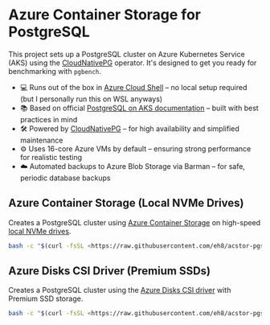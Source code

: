 # Azure Container Storage for PostgreSQL

This project sets up a PostgreSQL cluster on Azure Kubernetes Service (AKS) using the [CloudNativePG](https://cloudnative-pg.io/) operator. It's designed to get you ready for benchmarking with `pgbench`.

- 💻 Runs out of the box in [Azure Cloud Shell](https://shell.azure.com/) – no local setup required (but I personally run this on WSL anyways)
- 📚 Based on official [PostgreSQL on AKS documentation](https://aka.ms/pgsql) – built with best practices in mind
- 🛠️ Powered by [CloudNativePG](https://cloudnative-pg.io/) – for high availability and simplified maintenance
- ⚙️ Uses 16-core Azure VMs by default – ensuring strong performance for realistic testing
- ☁️ Automated backups to Azure Blob Storage via Barman – for safe, periodic database backups

## Azure Container Storage (Local NVMe Drives)

Creates a PostgreSQL cluster using [Azure Container Storage](https://aka.ms/acstor) on high-speed [local NVMe drives](https://learn.microsoft.com/en-us/azure/storage/container-storage/use-container-storage-with-local-disk#what-is-ephemeral-disk).

```bash
bash -c "$(curl -fsSL <https://raw.githubusercontent.com/eh8/acstor-pgsql/main/acstor.sh>)"
```

## Azure Disks CSI Driver (Premium SSDs)

Creates a PostgreSQL cluster using the [Azure Disks CSI driver](https://learn.microsoft.com/en-us/azure/aks/azure-disk-csi) with Premium SSD storage.

```bash
bash -c "$(curl -fsSL <https://raw.githubusercontent.com/eh8/acstor-pgsql/main/csi.sh>)"
```
